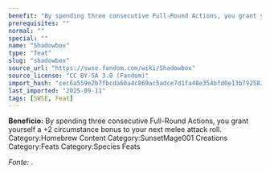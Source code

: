 ```yaml
---
benefit: "By spending three consecutive Full-Round Actions, you grant yourself a +2 circumstance bonus to your next melee attack roll. Category:Homebrew Content Category:SunsetMage001 Creations Category:Feats Category:Species Feats"
prerequisites: ""
normal: ""
special: ""
name: "Shadowbox"
type: "feat"
slug: "shadowbox"
source_url: "https://swse.fandom.com/wiki/Shadowbox"
source_license: "CC BY-SA 3.0 (Fandom)"
import_hash: "cec6a559e2b7fbcda60a4c869ac5adce7d1fa48e354bfd0e13b7925812d8bfa0"
last_imported: "2025-09-11"
tags: [SWSE, Feat]
---
```

**Beneficio:** By spending three consecutive Full-Round Actions, you grant yourself a +2 circumstance bonus to your next melee attack roll. Category:Homebrew Content Category:SunsetMage001 Creations Category:Feats Category:Species Feats

*Fonte:* .